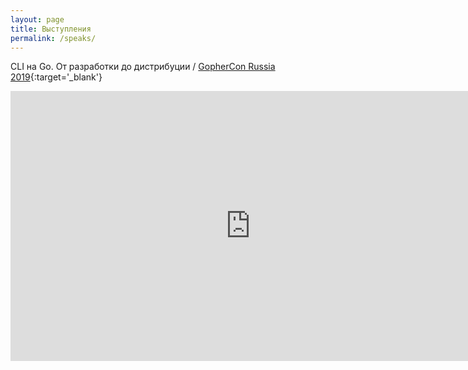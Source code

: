 ```yaml
---
layout: page
title: Выступления
permalink: /speaks/
---
```


CLI на Go. От разработки до дистрибуции / [GopherCon Russia 2019](https://www.gophercon-russia.ru){:target='_blank'}
<iframe type="text/html" width="768" height="432" src="https://www.youtube.com/embed/ongT5OVWX4E" frameborder="0" allowfullscreen>
